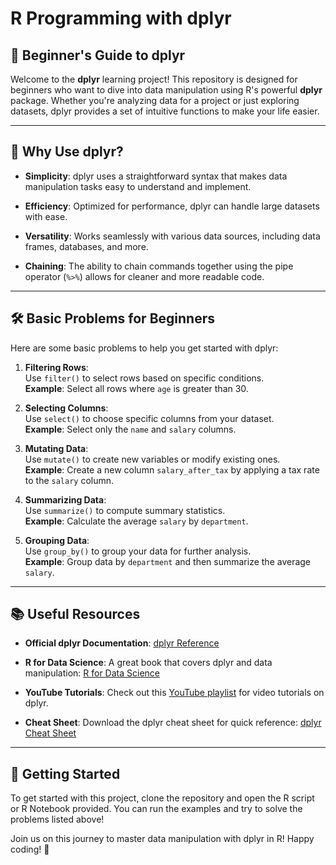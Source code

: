 # R Programming with dplyr
## 🚀 Beginner's Guide to dplyr

Welcome to the **dplyr** learning project! This repository is designed for beginners who want to dive into data manipulation using R's powerful **dplyr** package. Whether you're analyzing data for a project or just exploring datasets, dplyr provides a set of intuitive functions to make your life easier.

---

## 🌟 Why Use dplyr?

- **Simplicity**: dplyr uses a straightforward syntax that makes data manipulation tasks easy to understand and implement.
  
- **Efficiency**: Optimized for performance, dplyr can handle large datasets with ease.

- **Versatility**: Works seamlessly with various data sources, including data frames, databases, and more.

- **Chaining**: The ability to chain commands together using the pipe operator (`%>%`) allows for cleaner and more readable code.

---

## 🛠️ Basic Problems for Beginners

Here are some basic problems to help you get started with dplyr:

1. **Filtering Rows**:  
   Use `filter()` to select rows based on specific conditions.  
   **Example**: Select all rows where `age` is greater than 30.

2. **Selecting Columns**:  
   Use `select()` to choose specific columns from your dataset.  
   **Example**: Select only the `name` and `salary` columns.

3. **Mutating Data**:  
   Use `mutate()` to create new variables or modify existing ones.  
   **Example**: Create a new column `salary_after_tax` by applying a tax rate to the `salary` column.

4. **Summarizing Data**:  
   Use `summarize()` to compute summary statistics.  
   **Example**: Calculate the average `salary` by `department`.

5. **Grouping Data**:  
   Use `group_by()` to group your data for further analysis.  
   **Example**: Group data by `department` and then summarize the average `salary`.

---

## 📚 Useful Resources

- **Official dplyr Documentation**: [dplyr Reference](https://dplyr.tidyverse.org/reference/index.html)
  
- **R for Data Science**: A great book that covers dplyr and data manipulation: [R for Data Science](https://r4ds.had.co.nz/)

- **YouTube Tutorials**: Check out this [YouTube playlist](https://www.youtube.com/results?search_query=dplyr+tutorial) for video tutorials on dplyr.

- **Cheat Sheet**: Download the dplyr cheat sheet for quick reference: [dplyr Cheat Sheet](https://github.com/rstudio/cheatsheets/raw/master/dplyr.pdf)

---

## 📝 Getting Started

To get started with this project, clone the repository and open the R script or R Notebook provided. You can run the examples and try to solve the problems listed above!

Join us on this journey to master data manipulation with dplyr in R! Happy coding! 🎉
